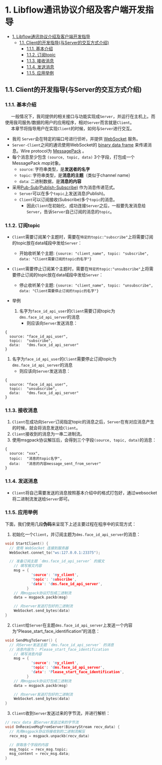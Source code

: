 # 1. Libflow通讯协议介绍及客户端开发指导

<!-- TOC -->

- [1. Libflow通讯协议介绍及客户端开发指导](#1-libflow通讯协议介绍及客户端开发指导)
  - [1.1. Client的开发指导(与Server的交互方式介绍)](#11-client的开发指导与server的交互方式介绍)
    - [1.1.1. 基本介绍](#111-基本介绍)
    - [1.1.2. 订阅topic](#112-订阅topic)
    - [1.1.3. 接收消息](#113-接收消息)
    - [1.1.4. 发送消息](#114-发送消息)
    - [1.1.5. 应用举例](#115-应用举例)

<!-- /TOC -->

## 1.1. Client的开发指导(与Server的交互方式介绍)



### 1.1.1. 基本介绍
&nbsp;&nbsp;&nbsp;&nbsp;
一般情况下，我司提供的相关接口与功能实现成`Server`，并运行在主机上。而使用我司服务/数据的用户的应用程序，相对`Server`而言就是`Client`。  
&nbsp;&nbsp;&nbsp;&nbsp;
本章节将指导用户在实现`Client`的时候，如何与`Server`进行交互。 

- 我司 `Server`会在特定的端口号进行侦听，并提供 [WebSocket](https://tools.ietf.org/html/rfc6455) 服务。
- `Server-Client`之间的通讯使用WebSocket的 [binary data frame](https://tools.ietf.org/html/rfc6455#section-5.6) 来传递消息。Wire protocol为 [MessagePack](https://msgpack.org/) 。
- 每个消息至少包含 `(source, topic, data)` 3个字段，打包成一个MessagePack *map*对象。
    - `source`: 字符串类型，是**发送者的名字**
    - `topic`: 字符串类型，是**消息的主题**（类似于channel name）
    - `data`: 二进制数据，是**消息的内容**
- 采用[Pub-Sub(Publish-Subscribe)](https://en.wikipedia.org/wiki/Publish%E2%80%93subscribe_pattern) 作为消息传递范式。
  - `Server`可以在多个`topic`上发送消息(Publish)。
  - `Client`可以订阅接收(Subscribe)多个`topic`的消息。
    - 因此`Client`在初始化、成功连接`Server`之后，一般要先发消息给`Server`，告诉`Server`自己订阅的消息的`topic`。

### 1.1.2. 订阅topic
- `Client`需要订阅某个主题时，需要在`特定的topic:"subscribe"`上将需要订阅的topic放在data域段中发给`Server`：
  - 开始收听某个主题: `{source: "client_name", topic: "subscribe", data: "Client需要订阅的topic的名字"}`
- `Client`需要停止订阅某个主题时，需要在`特定的topic:"unsubscribe"`上将需要停止订阅的topic放在data域段中发给`Server`：
  - 停止收听某个主题: `{source: "client_name", topic: "unsubscribe", data: "Client需要停止订阅的topic的名字"}`

- 举例
  1. 名字为`face_id_api_user`的`Client`需要订阅topic为`dms.face_id_api_server`的消息
     - 则应该向`Server`发送消息：
```
{
  source: "face_id_api_user",
  topic:  "subscribe",
  data:   "dms.face_id_api_server"
}
```
  1. 名字为`face_id_api_user`的`Client`需要停止订阅topic为`dms.face_id_api_server`的消息
     - 则应该向`Server`发送消息：
```
{
  source: "face_id_api_user",
  topic:  "unsubscribe",
  data:   "dms.face_id_api_server"
}
```

### 1.1.3. 接收消息
1. `Client`在成功向`Server`订阅指定topic的消息之后，`Server`在有对应消息产生的时候，就会将消息发送给`Client`。
2. `Client`接收到的消息为一串二进制流。
3. 使用msgpack协议解压后，会得到三个字段`(source, topic, data)`的消息：
```
{
  source: "xxx",
  topic:  "消息的topic名字",
  data:   "消息的内容message_sent_from_server"
}
```


### 1.1.4. 发送消息
- `Client`将自己需要发送的消息按照基本介绍中的格式打包好，通过websocket将二进制流发送给`Server`即可。

### 1.1.5. 应用举例
下面，我们使用几段**伪码**来呈现下上述主要过程在程序中的实现方式：  
1. 初始化一个`Client`，并订阅主题为`dms.face_id_api_server`的消息：
```cpp
void StartClient() {
  // 使用 WebSocket 连接到服务器
  WebSocket.connet_to("ws:127.0.0.1:23375");

  // 准备订阅主题 `dms.face_id_api_server` 的报文
    // 填写报文内容
    msg = {
            'source': 'my_client',
            'topic': 'subscribe',
            'data': 'dms.face_id_api_server',
          }
    // 用msgpack协议打包成二进制流
    data = msgpack.packb(msg)

    // 向server发送打包好的二进制流
    WebSocket.send_bytes(data)
}
```

2. `Client`给`Server`在主题`dms.face_id_api_server`上发送一个内容为“Please_start_face_identification”的消息：
```cpp
void SendMsgToServer() {
  // 向Server发送主题 `dms.face_id_api_server` 的消息
  // 消息内容为： Please_start_face_identification
    // 填写消息内容
    msg = {
            'source': 'my_client',
            'topic': 'dms.face_id_api_server',
            'data': 'Please_start_face_identification', 
          }
    // 用msgpack协议打包成二进制流
    data = msgpack.packb(msg)

    // 向server发送打包好的二进制流
    WebSocket.send_bytes(data)
}
```

3. `Client`收到`Server`发送过来的字节流，并进行解析：
```cpp
// recv_data 是Server发送过来的字节流
void OnReceiveMsgFromServer(BinaryStream recv_data) {
  // 先用msgpack协议将接收到的二进制流解压
  recv_msg = msgpack.unpackb(recv_data)

  // 获取各个字段的内容
  msg_topic = recv_msg.topic;
  msg_content = recv_msg.data;
}

```